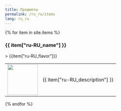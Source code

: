 ```yaml
---
title: Предметы
permalink: /ru_ru/items
lang: ru_ru
---
```

{% for item in site.items %}
<h3 id = '{{item.tile_id}}'>{{ item["ru-RU_name"] }}</h3>
> {{item["ru-RU_flavor"]}}
<table>
    <tr>
        <td width = '100'>
            <img width = '100' height = '100' src = '{{site.baseurl}}{{ item.image }}' />
        </td>
        <td>{{ item["ru-RU_description"] }}</td>
    </tr>
</table>
{% endfor %}

